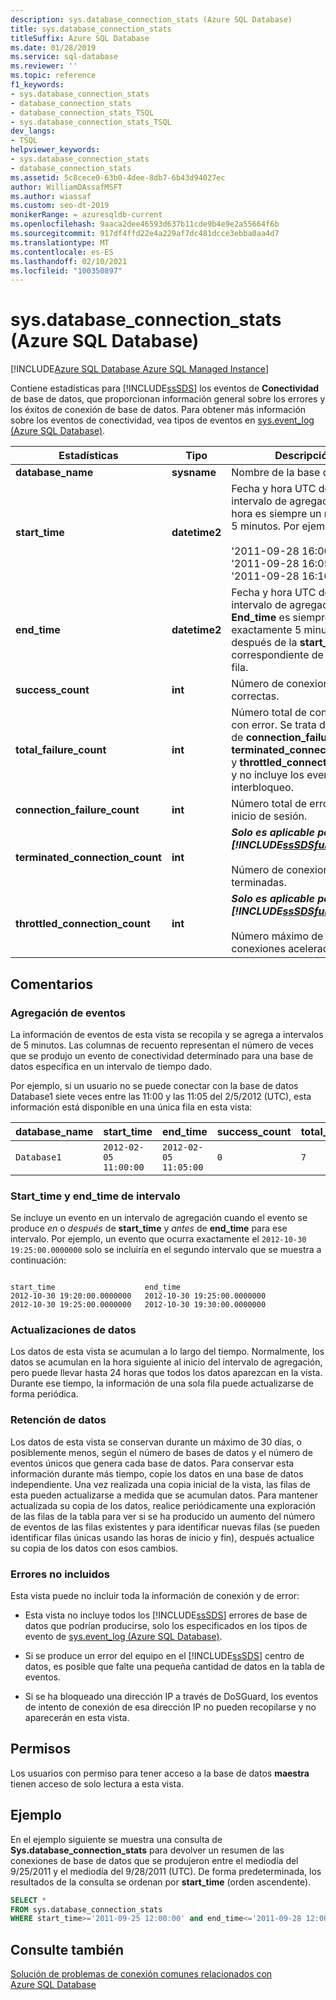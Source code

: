 ```yaml
---
description: sys.database_connection_stats (Azure SQL Database)
title: sys.database_connection_stats
titleSuffix: Azure SQL Database
ms.date: 01/28/2019
ms.service: sql-database
ms.reviewer: ''
ms.topic: reference
f1_keywords:
- sys.database_connection_stats
- database_connection_stats
- database_connection_stats_TSQL
- sys.database_connection_stats_TSQL
dev_langs:
- TSQL
helpviewer_keywords:
- sys.database_connection_stats
- database_connection_stats
ms.assetid: 5c8cece0-63b0-4dee-8db7-6b43d94027ec
author: WilliamDAssafMSFT
ms.author: wiassaf
ms.custom: seo-dt-2019
monikerRange: = azuresqldb-current
ms.openlocfilehash: 9aaca2dee46593d637b11cde9b4e9e2a55664f6b
ms.sourcegitcommit: 917df4ffd22e4a229af7dc481dcce3ebba0aa4d7
ms.translationtype: MT
ms.contentlocale: es-ES
ms.lasthandoff: 02/10/2021
ms.locfileid: "100350897"
---
```

# <a name="sysdatabase_connection_stats-azure-sql-database"></a>sys.database_connection_stats (Azure SQL Database)

[!INCLUDE[Azure SQL Database Azure SQL Managed Instance](../../includes/applies-to-version/asdb-asdbmi.md)]

  Contiene estadísticas para [!INCLUDE[ssSDS](../../includes/sssds-md.md)] los eventos de **Conectividad** de base de datos, que proporcionan información general sobre los errores y los éxitos de conexión de base de datos. Para obtener más información sobre los eventos de conectividad, vea tipos de eventos en [sys.event_log &#40;Azure SQL Database&#41;](../../relational-databases/system-catalog-views/sys-event-log-azure-sql-database.md).  
  
|Estadísticas|Tipo|Descripción|  
|---------------|----------|-----------------|  
|**database_name**|**sysname**|Nombre de la base de datos.|  
|**start_time**|**datetime2**|Fecha y hora UTC del inicio del intervalo de agregación. La hora es siempre un múltiplo de 5 minutos. Por ejemplo:<br /><br /> '2011-09-28 16:00:00'<br />'2011-09-28 16:05:00'<br />'2011-09-28 16:10:00'|  
|**end_time**|**datetime2**|Fecha y hora UTC del final del intervalo de agregación. **End_time** es siempre exactamente 5 minutos después de la **start_time** correspondiente de la misma fila.|  
|**success_count**|**int**|Número de conexiones correctas.|  
|**total_failure_count**|**int**|Número total de conexiones con error. Se trata de la suma de **connection_failure_count**, **terminated_connection_count** y **throttled_connection_count**, y no incluye los eventos de interbloqueo.|  
|**connection_failure_count**|**int**|Número total de errores de inicio de sesión.|  
|**terminated_connection_count**|**int**|**_Solo es aplicable para [!INCLUDE[ssSDSfull](../../includes/sssdsfull-md.md)] v11._**<br /><br /> Número de conexiones terminadas.|  
|**throttled_connection_count**|**int**|**_Solo es aplicable para [!INCLUDE[ssSDSfull](../../includes/sssdsfull-md.md)] v11._**<br /><br /> Número máximo de conexiones aceleradas.|  
  
## <a name="remarks"></a>Comentarios  
  
### <a name="event-aggregation"></a>Agregación de eventos

 La información de eventos de esta vista se recopila y se agrega a intervalos de 5 minutos. Las columnas de recuento representan el número de veces que se produjo un evento de conectividad determinado para una base de datos específica en un intervalo de tiempo dado.  
  
 Por ejemplo, si un usuario no se puede conectar con la base de datos Database1 siete veces entre las 11:00 y las 11:05 del 2/5/2012 (UTC), esta información está disponible en una única fila en esta vista:  
  
|**database_name**|**start_time**|**end_time**|**success_count**|**total_failure_count**|**connection_failure_count**|**terminated_connection_count**|**throttled_connection_count**|  
|------------------------|---------------------|-------------------|------------------------|-------------------------------|------------------------------------|---------------------------------------|--------------------------------------|  
|`Database1`|`2012-02-05 11:00:00`|`2012-02-05 11:05:00`|`0`|`7`|`7`|`0`|`0`|  
  
### <a name="interval-start_time-and-end_time"></a>Start_time y end_time de intervalo

 Se incluye un evento en un intervalo de agregación cuando el evento se produce *en* o _después_ de **start_time** y _antes_ de **end_time** para ese intervalo. Por ejemplo, un evento que ocurra exactamente el `2012-10-30 19:25:00.0000000` solo se incluiría en el segundo intervalo que se muestra a continuación:  
  
```  
  
start_time                    end_time  
2012-10-30 19:20:00.0000000   2012-10-30 19:25:00.0000000  
2012-10-30 19:25:00.0000000   2012-10-30 19:30:00.0000000  
```  
  
### <a name="data-updates"></a>Actualizaciones de datos

 Los datos de esta vista se acumulan a lo largo del tiempo. Normalmente, los datos se acumulan en la hora siguiente al inicio del intervalo de agregación, pero puede llevar hasta 24 horas que todos los datos aparezcan en la vista. Durante ese tiempo, la información de una sola fila puede actualizarse de forma periódica.  
  
### <a name="data-retention"></a>Retención de datos

 Los datos de esta vista se conservan durante un máximo de 30 días, o posiblemente menos, según el número de bases de datos y el número de eventos únicos que genera cada base de datos. Para conservar esta información durante más tiempo, copie los datos en una base de datos independiente. Una vez realizada una copia inicial de la vista, las filas de esta pueden actualizarse a medida que se acumulan datos. Para mantener actualizada su copia de los datos, realice periódicamente una exploración de las filas de la tabla para ver si se ha producido un aumento del número de eventos de las filas existentes y para identificar nuevas filas (se pueden identificar filas únicas usando las horas de inicio y fin), después actualice su copia de los datos con esos cambios.  
  
### <a name="errors-not-included"></a>Errores no incluidos

 Esta vista puede no incluir toda la información de conexión y de error:  
  
- Esta vista no incluye todos los [!INCLUDE[ssSDS](../../includes/sssds-md.md)] errores de base de datos que podrían producirse, solo los especificados en los tipos de evento de [sys.event_log &#40;Azure SQL Database&#41;](../../relational-databases/system-catalog-views/sys-event-log-azure-sql-database.md).  
  
- Si se produce un error del equipo en el [!INCLUDE[ssSDS](../../includes/sssds-md.md)] centro de datos, es posible que falte una pequeña cantidad de datos en la tabla de eventos.  
  
- Si se ha bloqueado una dirección IP a través de DoSGuard, los eventos de intento de conexión de esa dirección IP no pueden recopilarse y no aparecerán en esta vista.  
  
## <a name="permissions"></a>Permisos

 Los usuarios con permiso para tener acceso a la base de datos **maestra** tienen acceso de solo lectura a esta vista.  
  
## <a name="example"></a>Ejemplo

 En el ejemplo siguiente se muestra una consulta de **Sys.database_connection_stats** para devolver un resumen de las conexiones de base de datos que se produjeron entre el mediodía del 9/25/2011 y el mediodía del 9/28/2011 (UTC). De forma predeterminada, los resultados de la consulta se ordenan por **start_time** (orden ascendente).  
  
```sql
SELECT *  
FROM sys.database_connection_stats
WHERE start_time>='2011-09-25 12:00:00' and end_time<='2011-09-28 12:00:00';  
```  

## <a name="see-also"></a>Consulte también

 [Solución de problemas de conexión comunes relacionados con Azure SQL Database](/azure/sql-database/sql-database-troubleshoot-common-connection-issues)  
  
  
